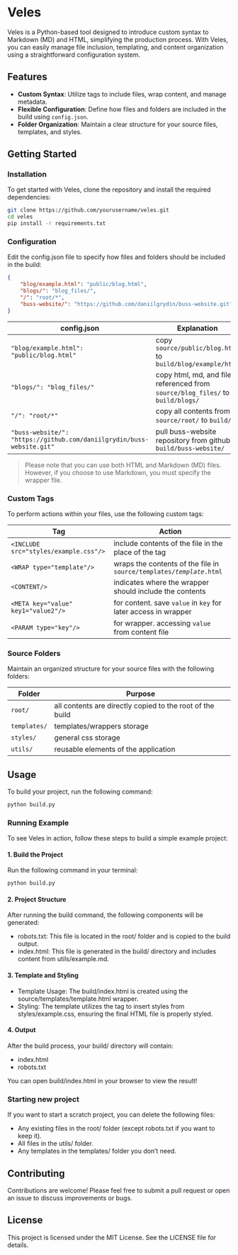 # Veles

Veles is a Python-based tool designed to introduce custom syntax to Markdown (MD) and HTML, simplifying the production process. With Veles, you can easily manage file inclusion, templating, and content organization using a straightforward configuration system.

## Features

- **Custom Syntax**: Utilize tags to include files, wrap content, and manage metadata.
- **Flexible Configuration**: Define how files and folders are included in the build using `config.json`.
- **Folder Organization**: Maintain a clear structure for your source files, templates, and styles.

## Getting Started

### Installation

To get started with Veles, clone the repository and install the required dependencies:

```bash
git clone https://github.com/yourusername/veles.git
cd veles
pip install -r requirements.txt
```

### Configuration

Edit the config.json file to specify how files and folders should be included in the build:
```json
{
    "blog/example.html": "public/blog.html",
    "blogs/": "blog_files/",
    "/": "root/*",
    "buss-website/": "https://github.com/daniilgrydin/buss-website.git"
}
```

| config.json | Explanation |
| ----------- | ----------- |
| `"blog/example.html": "public/blog.html"` | copy `source/public/blog.html` to `build/blog/example/html` |
| `"blogs/": "blog_files/"` | copy html, md, and files referenced from `source/blog_files/` to `build/blogs/` |
| `"/": "root/*"` | copy all contents from `source/root/` to `build/` |
| `"buss-website/": "https://github.com/daniilgrydin/buss-website.git"` | pull buss-website repository from github to `build/buss-website/` |

> Please note that you can use both HTML and Markdown (MD) files. However, if you choose to use Markdown, you must specify the wrapper file.

### Custom Tags

To perform actions within your files, use the following custom tags:

| Tag | Action |
| --- | ------ |
| `<INCLUDE src="styles/example.css"/>` | include contents of the file in the place of the tag |
| `<WRAP type="template"/>` | wraps the contents of the file in `source/templates/`*`template`*`.html` |
| `<CONTENT/>` | indicates where the wrapper should include the contents |
| `<META key="value" key1="value2"/>` | for content. save `value` in `key` for later access in wrapper |
| `<PARAM type="key"/>` | for wrapper. accessing `value` from content file |

### Source Folders

Maintain an organized structure for your source files with the following folders:

| Folder | Purpose |
| ------ | ------- |
| `root/` | all contents are directly copied to the root of the build |
| `templates/` | templates/wrappers storage |
| `styles/` | general css storage |
| `utils/` | reusable elements of the application |

## Usage

To build your project, run the following command:

```bash
python build.py
```

### Running Example

To see Veles in action, follow these steps to build a simple example project:

#### 1. Build the Project

Run the following command in your terminal:

```bash
python build.py
```

#### 2. Project Structure

After running the build command, the following components will be generated:

- robots.txt: This file is located in the root/ folder and is copied to the build output.
- index.html: This file is generated in the build/ directory and includes content from utils/example.md.

#### 3. Template and Styling

- Template Usage: The build/index.html is created using the source/templates/template.html wrapper.
- Styling: The template utilizes the <INCLUDE> tag to insert styles from styles/example.css, ensuring the final HTML file is properly styled.

#### 4. Output

After the build process, your build/ directory will contain:

- index.html
- robots.txt

You can open build/index.html in your browser to view the result!

### Starting new project

If you want to start a scratch project, you can delete the following files:

- Any existing files in the root/ folder (except robots.txt if you want to keep it).
- All files in the utils/ folder.
- Any templates in the templates/ folder you don’t need.

## Contributing

Contributions are welcome! Please feel free to submit a pull request or open an issue to discuss improvements or bugs.

## License

This project is licensed under the MIT License. See the LICENSE file for details.